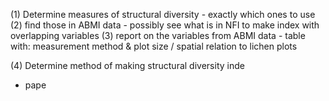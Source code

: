 (1) Determine measures of structural diversity - exactly which ones to use
(2) find those in ABMI data
	- possibly see what is in NFI to make index with overlapping variables
(3) report on the variables from ABMI data
	- table with: measurement method & plot size / spatial relation to lichen plots


(4) Determine method of making structural diversity inde
- pape


